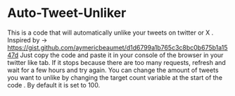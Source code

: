 # Auto-Tweet-Unliker
This is a code that will automatically unlike your tweets on twitter or X . Inspired by -> 
https://gist.github.com/aymericbeaumet/d1d6799a1b765c3c8bc0b675b1a1547d
Just copy the code and paste it in your console of the browser in your twitter like tab.
If it stops because there are too many requests, refresh and wait for a few hours and try again.
You can change the amount of tweets you want to unlike by changing the target count variable at 
the start of the code .
By default it is set to 100.
